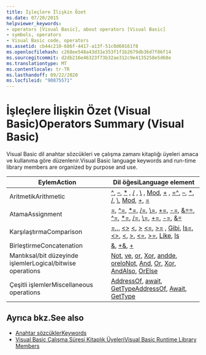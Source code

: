 ```yaml
---
title: İşleçlere İlişkin Özet
ms.date: 07/20/2015
helpviewer_keywords:
- operators [Visual Basic], about operators [Visual Basic]
- symbols, operators
- Visual Basic code, operators
ms.assetid: cb44c210-686f-4417-a13f-51c0d60161f8
ms.openlocfilehash: c268ee548a43d31e353f1f1b2679db36d7f86f14
ms.sourcegitcommit: d2db216e46323f73b32ae312c9e4135258e5d68e
ms.translationtype: MT
ms.contentlocale: tr-TR
ms.lasthandoff: 09/22/2020
ms.locfileid: "90875571"
---
```

# <a name="operators-summary-visual-basic"></a><span data-ttu-id="5b55f-102">İşleçlere İlişkin Özet (Visual Basic)</span><span class="sxs-lookup"><span data-stu-id="5b55f-102">Operators Summary (Visual Basic)</span></span>

<span data-ttu-id="5b55f-103">Visual Basic dil anahtar sözcükleri ve çalışma zamanı kitaplığı üyeleri amaca ve kullanıma göre düzenlenir.</span><span class="sxs-lookup"><span data-stu-id="5b55f-103">Visual Basic language keywords and run-time library members are organized by purpose and use.</span></span>  
  
|<span data-ttu-id="5b55f-104">Eylem</span><span class="sxs-lookup"><span data-stu-id="5b55f-104">Action</span></span>|<span data-ttu-id="5b55f-105">Dil öğesi</span><span class="sxs-lookup"><span data-stu-id="5b55f-105">Language element</span></span>|  
|------------|----------------------|  
|<span data-ttu-id="5b55f-106">Aritmetik</span><span class="sxs-lookup"><span data-stu-id="5b55f-106">Arithmetic</span></span>|<span data-ttu-id="5b55f-107">[^](../operators/exponentiation-operator.md), [–](../operators/subtraction-operator.md), [\*](../operators/multiplication-operator.md) , [/](../operators/floating-point-division-operator.md) , [\\](../operators/integer-division-operator.md) , [Mod](../operators/mod-operator.md), [+](../operators/addition-operator.md) , [=](../operators/assignment-operator.md)</span><span class="sxs-lookup"><span data-stu-id="5b55f-107">[^](../operators/exponentiation-operator.md), [–](../operators/subtraction-operator.md), [\*](../operators/multiplication-operator.md), [/](../operators/floating-point-division-operator.md), [\\](../operators/integer-division-operator.md), [Mod](../operators/mod-operator.md), [+](../operators/addition-operator.md), [=](../operators/assignment-operator.md)</span></span>|  
|<span data-ttu-id="5b55f-108">Atama</span><span class="sxs-lookup"><span data-stu-id="5b55f-108">Assignment</span></span>|<span data-ttu-id="5b55f-109">[=](../operators/assignment-operator.md), [^=](../operators/exponentiation-assignment-operator.md), [\*=](../operators/multiplication-assignment-operator.md), [/=](../operators/floating-point-division-assignment-operator.md), [\\=](../operators/integer-division-assignment-operator.md), [+=](../operators/addition-assignment-operator.md), [-=](../operators/subtraction-assignment-operator.md), [&=](../operators/and-assignment-operator.md)</span><span class="sxs-lookup"><span data-stu-id="5b55f-109">[=](../operators/assignment-operator.md), [^=](../operators/exponentiation-assignment-operator.md), [\*=](../operators/multiplication-assignment-operator.md), [/=](../operators/floating-point-division-assignment-operator.md), [\\=](../operators/integer-division-assignment-operator.md), [+=](../operators/addition-assignment-operator.md), [-=](../operators/subtraction-assignment-operator.md), [&=](../operators/and-assignment-operator.md)</span></span>|  
|<span data-ttu-id="5b55f-110">Karşılaştırma</span><span class="sxs-lookup"><span data-stu-id="5b55f-110">Comparison</span></span>|<span data-ttu-id="5b55f-111">[=](../operators/comparison-operators.md),,, [<>](../operators/comparison-operators.md) [\<](../operators/comparison-operators.md), [>](../operators/comparison-operators.md) [\<=](../operators/comparison-operators.md), [>=](../operators/comparison-operators.md) , [Gibi](../operators/like-operator.md), [Is](../operators/is-operator.md)</span><span class="sxs-lookup"><span data-stu-id="5b55f-111">[=](../operators/comparison-operators.md), [<>](../operators/comparison-operators.md), [\<](../operators/comparison-operators.md), [>](../operators/comparison-operators.md), [\<=](../operators/comparison-operators.md), [>=](../operators/comparison-operators.md), [Like](../operators/like-operator.md), [Is](../operators/is-operator.md)</span></span>|  
|<span data-ttu-id="5b55f-112">Birleştirme</span><span class="sxs-lookup"><span data-stu-id="5b55f-112">Concatenation</span></span>|<span data-ttu-id="5b55f-113">[&](../operators/concatenation-operator.md), [+](../operators/addition-operator.md)</span><span class="sxs-lookup"><span data-stu-id="5b55f-113">[&](../operators/concatenation-operator.md), [+](../operators/addition-operator.md)</span></span>|  
|<span data-ttu-id="5b55f-114">Mantıksal/bit düzeyinde işlemler</span><span class="sxs-lookup"><span data-stu-id="5b55f-114">Logical/bitwise operations</span></span>|<span data-ttu-id="5b55f-115">[Not](../operators/not-operator.md), [ve](../operators/and-operator.md), [or](../operators/or-operator.md), [Xor](../operators/xor-operator.md), [andde](../operators/andalso-operator.md), [orelo](../operators/orelse-operator.md)</span><span class="sxs-lookup"><span data-stu-id="5b55f-115">[Not](../operators/not-operator.md), [And](../operators/and-operator.md), [Or](../operators/or-operator.md), [Xor](../operators/xor-operator.md), [AndAlso](../operators/andalso-operator.md), [OrElse](../operators/orelse-operator.md)</span></span>|  
|<span data-ttu-id="5b55f-116">Çeşitli işlemler</span><span class="sxs-lookup"><span data-stu-id="5b55f-116">Miscellaneous operations</span></span>|<span data-ttu-id="5b55f-117">[AddressOf](../operators/addressof-operator.md), [await](../operators/await-operator.md), [GetType](../operators/gettype-operator.md)</span><span class="sxs-lookup"><span data-stu-id="5b55f-117">[AddressOf](../operators/addressof-operator.md), [Await](../operators/await-operator.md), [GetType](../operators/gettype-operator.md)</span></span>|  
  
## <a name="see-also"></a><span data-ttu-id="5b55f-118">Ayrıca bkz.</span><span class="sxs-lookup"><span data-stu-id="5b55f-118">See also</span></span>

- [<span data-ttu-id="5b55f-119">Anahtar sözcükler</span><span class="sxs-lookup"><span data-stu-id="5b55f-119">Keywords</span></span>](index.md)
- [<span data-ttu-id="5b55f-120">Visual Basic Çalışma Süresi Kitaplık Üyeleri</span><span class="sxs-lookup"><span data-stu-id="5b55f-120">Visual Basic Runtime Library Members</span></span>](../runtime-library-members.md)
